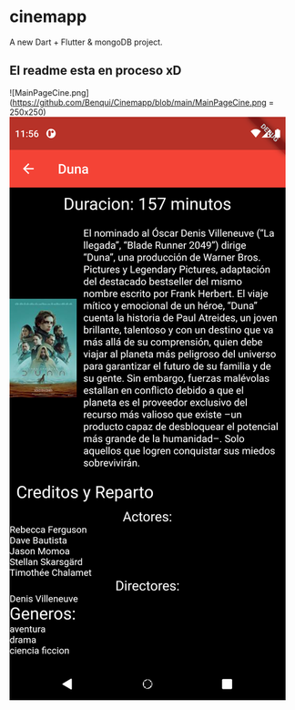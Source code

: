 # cinemapp

A new  Dart + Flutter & mongoDB project.

## El readme esta en proceso xD

![MainPageCine.png](https://github.com/Benqui/Cinemapp/blob/main/MainPageCine.png = 250x250)
![DescCine.png](https://github.com/Benqui/Cinemapp/blob/main/DescCine.png)
